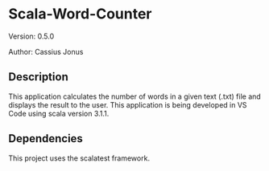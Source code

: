 # Scala-Word-Counter

Version: 0.5.0

Author: Cassius Jonus

## Description

This application calculates the number of words in a given text (.txt) file and displays
the result to the user. This application is being developed in VS Code using scala version 3.1.1.

## Dependencies

This project uses the scalatest framework.
